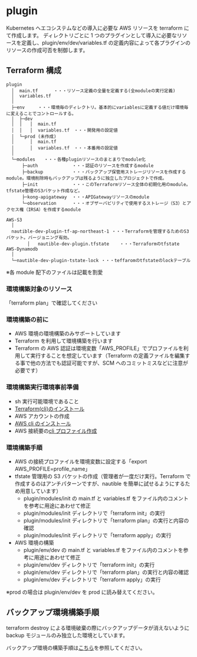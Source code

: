 # plugin

Kubernetes へエコシステムなどの導入に必要な AWS リソースを terraform にて作成します。
ディレクトリごとに 1 つのプラグインとして導入に必要なリソースを定義し、plugin/env/dev/variables.tf の定義内容によって各プラグインのリソースの作成可否を制御します。

## Terraform 構成

```text
plugin
  │  main.tf      ・・・リソース定義の全量を定義する(全moduleの実行定義)
  │  variables.tf
  │
  ├─env     ・・・環境毎のディレクトリ。基本的にvariablesに定義する値だけ環境毎に変えることでコントロールする。
  │  ├─dev
  │  │   │  main.tf
  │  │   │  variables.tf　・・・開発用の設定値
  │  └─prod (未作成)
  │      │  main.tf
  │      │  variables.tf　・・・本番用の設定値
  │
  └─modules　　・・・各種pluginリソースのまとまりでmodule化
      ├─auth             ・・・認証のリソースを作成するmodule
      ├─backup           ・・・バックアップ保管用ストレージリソースを作成するmodule。環境削除時もバックアップは残るように独立したプロジェクトで作成。
      ├─init             ・・・このTerraformリソース全体の初期化用のmodule。tfstate管理のS3バケット作成など。
      ├─kong-apigateway  ・・・APIGatewayリソースのmodule
      └─observation      ・・・オブザーバビリティで使用するストレージ（S3）とアクセス権（IRSA）を作成するmodule

AWS-S3
  │
  nautible-dev-plugin-tf-ap-northeast-1 ・・・Terraformを管理するためのS3バケット。バージョニング有効。
        │   nautible-dev-plugin.tfstate    ・・・Terraformのtfstate
AWS-Dynamodb
  │
  └─nautible-dev-plugin-tstate-lock ・・・teffaromのtfstateのlockテーブル
```

※各 module 配下のファイルは記載を割愛

### 環境構築対象のリソース

「terraform plan」で確認してください

### 環境構築の前に

- AWS 環境の環境構築のみサポートしています
- Terraform を利用して環境構築を行います
- Terraform の AWS 認証は環境変数「AWS_PROFILE」でプロファイルを利用して実行することを想定しています（Terraform の定義ファイルを編集する事で他の方法でも認証可能ですが、SCM へのコミットミスなどに注意が必要です）

### 環境構築実行環境事前準備

- sh 実行可能環境であること
- [Terraform(cli)のインストール](https://learn.hashicorp.com/tutorials/terraform/install-cli)
- AWS アカウントの作成
- [AWS cli のインストール](https://docs.aws.amazon.com/ja_jp/cli/latest/userguide/cli-chap-install.html)
- AWS 接続要の[cli プロファイル作成](https://docs.aws.amazon.com/ja_jp/cli/latest/userguide/cli-configure-profiles.html)

### 環境構築手順

- AWS の接続プロファイルを環境変数に設定する「export AWS_PROFILE=profile_name」
- tfstate 管理用の S3 バケットの作成（管理者が一度だけ実行。Terraform で作成するのはアンチパターンですが、nautible を簡単に試せるようにするため用意しています）
  - plugin/modules/init の main.tf と variables.tf をファイル内のコメントを参考に用途にあわせて修正
  - plugin/modules/init ディレクトリで「terraform init」の実行
  - plugin/modules/init ディレクトリで「terraform plan」の実行と内容の確認
  - plugin/modules/init ディレクトリで「terraform apply」の実行
- AWS 環境の構築
  - plugin/env/dev の main.tf と variables.tf をファイル内のコメントを参考に用途にあわせて修正
  - plugin/env/dev ディレクトリで「terraform init」の実行
  - plugin/env/dev ディレクトリで「terraform plan」の実行と内容の確認
  - plugin/env/dev ディレクトリで「terraform apply」の実行

※prod の場合は plugin/env/dev を prod に読み替えてください。

## バックアップ環境構築手順

terraform destroy による環境破棄の際にバックアップデータが消えないように backup モジュールのみ独立した環境としています。

バックアップ環境の構築手順は[こちら](./modules/backup/README.md)を参照してください。
